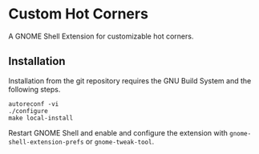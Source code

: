 # Custom Hot Corners

A GNOME Shell Extension for customizable hot corners.

## Installation

Installation from the git repository requires the GNU Build System and the following steps.

    autoreconf -vi
    ./configure
    make local-install

Restart GNOME Shell and enable and configure the extension with `gnome-shell-extension-prefs`
or `gnome-tweak-tool`.
